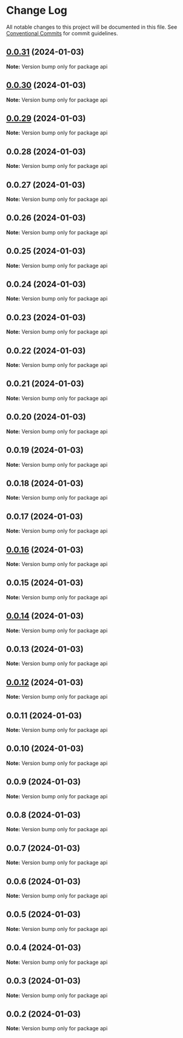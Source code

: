 # Change Log

All notable changes to this project will be documented in this file.
See [Conventional Commits](https://conventionalcommits.org) for commit guidelines.

## [0.0.31](https://github.com/well-doing/docker-elastic-beanstalk-up/compare/api@0.0.30...api@0.0.31) (2024-01-03)

**Note:** Version bump only for package api





## [0.0.30](https://github.com/well-doing/docker-elastic-beanstalk-up/compare/api@0.0.29...api@0.0.30) (2024-01-03)

**Note:** Version bump only for package api





## [0.0.29](https://github.com/well-doing/docker-elastic-beanstalk-up/compare/api@0.0.28...api@0.0.29) (2024-01-03)

**Note:** Version bump only for package api





## 0.0.28 (2024-01-03)

**Note:** Version bump only for package api





## 0.0.27 (2024-01-03)

**Note:** Version bump only for package api





## 0.0.26 (2024-01-03)

**Note:** Version bump only for package api





## 0.0.25 (2024-01-03)

**Note:** Version bump only for package api





## 0.0.24 (2024-01-03)

**Note:** Version bump only for package api





## 0.0.23 (2024-01-03)

**Note:** Version bump only for package api





## 0.0.22 (2024-01-03)

**Note:** Version bump only for package api





## 0.0.21 (2024-01-03)

**Note:** Version bump only for package api





## 0.0.20 (2024-01-03)

**Note:** Version bump only for package api





## 0.0.19 (2024-01-03)

**Note:** Version bump only for package api





## 0.0.18 (2024-01-03)

**Note:** Version bump only for package api





## 0.0.17 (2024-01-03)

**Note:** Version bump only for package api





## [0.0.16](https://github.com/wellgrisa/docker-elastic-beanstalk-up/compare/api@0.0.15...api@0.0.16) (2024-01-03)

**Note:** Version bump only for package api





## 0.0.15 (2024-01-03)

**Note:** Version bump only for package api





## [0.0.14](https://github.com/wellgrisa/docker-elastic-beanstalk-up/compare/api@0.0.13...api@0.0.14) (2024-01-03)

**Note:** Version bump only for package api





## 0.0.13 (2024-01-03)

**Note:** Version bump only for package api





## [0.0.12](https://github.com/wellgrisa/docker-elastic-beanstalk-up/compare/api@0.0.11...api@0.0.12) (2024-01-03)

**Note:** Version bump only for package api





## 0.0.11 (2024-01-03)

**Note:** Version bump only for package api





## 0.0.10 (2024-01-03)

**Note:** Version bump only for package api





## 0.0.9 (2024-01-03)

**Note:** Version bump only for package api





## 0.0.8 (2024-01-03)

**Note:** Version bump only for package api





## 0.0.7 (2024-01-03)

**Note:** Version bump only for package api





## 0.0.6 (2024-01-03)

**Note:** Version bump only for package api





## 0.0.5 (2024-01-03)

**Note:** Version bump only for package api





## 0.0.4 (2024-01-03)

**Note:** Version bump only for package api





## 0.0.3 (2024-01-03)

**Note:** Version bump only for package api





## 0.0.2 (2024-01-03)

**Note:** Version bump only for package api
